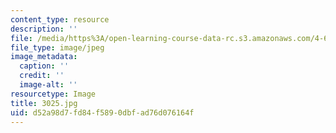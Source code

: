 ```yaml
---
content_type: resource
description: ''
file: /media/https%3A/open-learning-course-data-rc.s3.amazonaws.com/4-614-religious-architecture-and-islamic-cultures-fall-2002/d52a98d7fd84f5890dbfad76d076164f_3025.jpg
file_type: image/jpeg
image_metadata:
  caption: ''
  credit: ''
  image-alt: ''
resourcetype: Image
title: 3025.jpg
uid: d52a98d7-fd84-f589-0dbf-ad76d076164f
---
```

